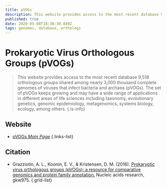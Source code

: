 ```yaml
---
title: pVOGs
description: This website provides access to the most recent database 9,518 orthologous groups shared among nearly 3,000 thousand complete genomes of viruses that infect bacteria and archaea.
published: true
date: 2020-05-08T18:38:30.849Z
tags: genomes, database, orthologs
---
```


# Prokaryotic Virus Orthologous Groups (pVOGs)

> This website provides access to the most recent database 9,518 orthologous groups shared among nearly 3,000 thousand complete genomes of viruses that infect bacteria and archaea (pVOGs). The set of pVOGs keeps growing and may have a wide range of applications in different areas of life sciences including taxonomy, evolutionary genetics, genomic epidemiology, metagenomics, systems biology, ecology, among others.
{.is-info}

 

## Website 

- [pVOGs *Main Page*](http://dmk-brain.ecn.uiowa.edu/pVOGs/)
 {.links-list}

## Citation

- Grazziotin, A. L., Koonin, E. V., & Kristensen, D. M. (2016). [Prokaryotic virus orthologous groups (pVOGs): a resource for comparative genomics and protein family annotation.](https://academic.oup.com/nar/article/45/D1/D491/2333930) Nucleic acids research, gkw975.
{.grid-list}